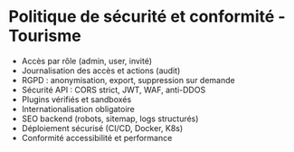 # Politique de sécurité et conformité - Tourisme

- Accès par rôle (admin, user, invité)
- Journalisation des accès et actions (audit)
- RGPD : anonymisation, export, suppression sur demande
- Sécurité API : CORS strict, JWT, WAF, anti-DDOS
- Plugins vérifiés et sandboxés
- Internationalisation obligatoire
- SEO backend (robots, sitemap, logs structurés)
- Déploiement sécurisé (CI/CD, Docker, K8s)
- Conformité accessibilité et performance

